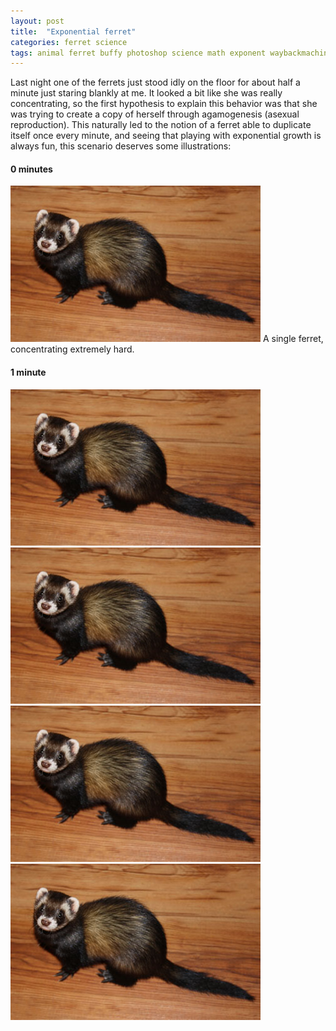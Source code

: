 ```yaml
---
layout: post
title:  "Exponential ferret"
categories: ferret science
tags: animal ferret buffy photoshop science math exponent waybackmachine
---
```


Last night one of the ferrets just stood idly on the floor for about half a minute just staring blankly at me. It looked a bit like she was really concentrating, so the first hypothesis to explain this behavior was that she was trying to create a copy of herself through agamogenesis (asexual reproduction). This naturally led to the notion of a ferret able to duplicate itself once every minute, and seeing that playing with exponential growth is always fun, this scenario deserves some illustrations:

#### 0 minutes 
![Exponential ferret minute 1](/images/2011-ferret_0.jpg)
A single ferret, concentrating extremely hard.

#### 1 minute
![Exponential ferret minute 1](/images/2011-ferret_0.jpg)
![Exponential ferret minute 1](/images/2011-ferret_0.jpg)
![Exponential ferret minute 1](/images/2011-ferret_0.jpg)
![Exponential ferret minute 1](/images/2011-ferret_0.jpg)








